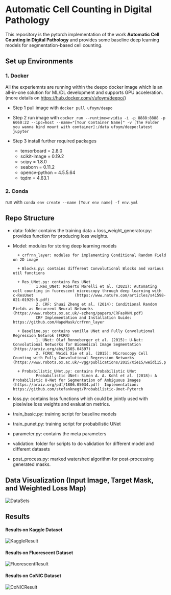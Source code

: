 # Automatic Cell Counting in Digital Pathology

This repository is the pytorch implementation of the work **Automatic Cell Counting in Digital Pathology** and provides some baseline deep learning models for segmentation-based cell counting. 

## Set up Environments 
### 1. Docker 

All the experiemnts are running within the deepo docker image which is an all-in-one solution for ML/DL development and supports GPU acceleration. (more details on https://hub.docker.com/r/ufoym/deepo/)

* Step 1 pull image with ```docker pull ufoym/deepo```

* Step 2 run image with ```docker run --runtime=nvidia -i -p 8888:8888 -p 6060:22 --ipc=host --name="[Your Container Name]" -v [The Folder you wanna bind mount with container]:/data ufoym/deepo:latest jupyter```

* Step 3 install further required packages

  - tensorboard = 2.8.0
  - scikit-image = 0.19.2
  - scipy = 1.8.0
  - seaborn = 0.11.2
  - opencv-python = 4.5.5.64
  - tqdm = 4.63.1



### 2. Conda 

run with ```conda env create --name [Your env name] -f env.yml```

## Repo Structure 
* data: folder contains the training data 
        + loss_weight_generator.py: provides function for producing loss weights.
* Model: modules for storing deep learning models

        + crfrnn_layer: modules for implementing Conditional Random Field on 2D image 

        + Blocks.py: contains different Convolutional Blocks and various util functions 

        + Res_UNet.py: contains Res_UNet 
                1.Res_UNet: Roberto Morelli et al. (2021): Automating cell counting in fuorescent microscopy through deep learning with c‑ResUnet                  (https://www.nature.com/articles/s41598-021-01929-5.pdf)
                2. CRF: Shuai Zheng et al. (2014): Conditional Random Fields as Recurrent Neural Networks (https://www.robots.ox.ac.uk/~szheng/papers/CRFasRNN.pdf)
                CRF Implementation and Installation Guide: https://github.com/HapeMask/crfrnn_layer

        + Baseline.py: contains vanilla UNet and Fully Convolutional Regression Netwrok (FCRN)
                1. UNet: Olaf Ronneberger et al. (2015): U-Net: Convolutional Networks for Biomedical Image Segmentation (https://arxiv.org/abs/1505.04597)
                2. FCRN: Weidi Xie et al. (2015): Microscopy Cell Counting with Fully Convolutional Regression Networks (https://www.robots.ox.ac.uk/~vgg/publications/2015/Xie15/weidi15.pdf)

        + Probabilistic_UNet.py: contains Probabilistic UNet 
                Probabilistic UNet: Simon A. A. Kohl et al. (2018): A Probabilistic U-Net for Segmentation of Ambiguous Images (https://arxiv.org/pdf/1806.05034.pdf)  Implementation: https://github.com/stefanknegt/Probabilistic-Unet-Pytorch

* loss.py: contains loss functions which could be jointly used with pixelwise loss weights and evaluation metrics. 
* train_basic.py: training script for baseline models 
* train_punet.py: training script for probabilistic UNet
* parameter.py: contains the meta parameters
* validation: folder for scripts to do validation for different model and different datasets
* post_process.py: marked watershed algorithm for post-processing generated masks. 


## Data Visualization (Input Image, Target Mask, and Weighted Loss Map)
![DataSets](https://github.com/yyimingucl/Auto_Cell_Counting_with_PUNet/blob/main/readme_image/wlm_visual.png)


## Results 
#### Results on Kaggle Dataset
![KaggleResult](https://github.com/yyimingucl/Auto_Cell_Counting_with_PUNet/blob/main/readme_image/kaggle_qualitive_visual.png)
#### Results on Fluorescent Dataset
![FluorescentResult](https://github.com/yyimingucl/Auto_Cell_Counting_with_PUNet/blob/main/readme_image/f_quality.png)
#### Results on CoNIC Dataset
![CoNICResult](https://github.com/yyimingucl/Auto_Cell_Counting_with_PUNet/blob/main/readme_image/conic_quality.png)



